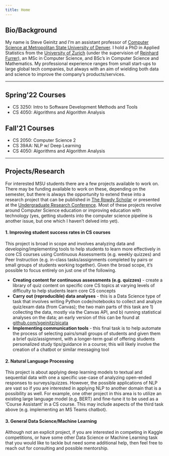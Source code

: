 ```yaml
---
title: Home
---
```


## Bio/Background
My name is Steve Geinitz and I’m an assistant professor of [Computer Science at Metropolitan State University of Denver](https://www.msudenver.edu/computer-sciences/). I hold a PhD in Applied Statistics from the [University of Zurich](https://www.uzh.ch/en.html) (under the supervision of [Reinhard Furrer](https://user.math.uzh.ch/furrer/)), an MSc in Computer Science, and BSc’s in Computer Science and Mathematics. My professional experience ranges from small start-ups to large global tech companies, but always with an aim of wielding both data and science to improve the company’s products/services. 

___

## Spring'22 Courses
- CS 3250: Intro to Software Development Methods and Tools
- CS 4050: Algorithms and Algorithm Analysis

## Fall'21 Courses
- CS 2050: Computer Science 2
- CS 39AA: NLP w/ Deep Learning
- CS 4050: Algorithms and Algorithm Analysis

___

## Projects/Research
For interested MSU students there are a few projects available to work on. There may be funding available to work on these, depending on the semester, but there is always the opportunity to extend these into a research project that can be published in [The Rowdy Scholar](https://www.msudenver.edu/rowdy-scholar/) or presented at the [Undergraduate Research Conference](https://www.msudenver.edu/undergraduate-research-creative-scholarship-program/undergraduate-research-conference/). Most of these projects revolve around Computer Science education or improving education with technology (yes, getting students into the computer science pipeline is another issue, but one which I haven’t delved into yet).


#### 1. Improving student success rates in CS courses
This project is broad in scope and involves analyzing data and developing/implementing tools to help students to learn more effectively in core CS courses using Continuous Assessments (e.g. weekly quizzes) and Peer Instruction (e.g. in-class tasks/assignments completed by pairs or small groups of students working together). Given the broad scope, it’s possible to focus entirely on just one of the following.

- **Creating content for continuous assessments (e.g. quizzes)** - create a library of quiz content on specific core CS topics at varying levels of difficulty to help students learn core CS concepts
- **Carry out (reproducible) data analyses** - this is a Data Science type of task that involves writing Python code/notebooks to collect and analyze quiz/exam data (from Canvas); the two main parts of this task are 1) collecting the data, mostly via the Canvas API, and b) running statistical analyses on the data; an early version of this can be found at [github.com/sgeinitz/picata](https://github.com/sgeinitz/picata)
- **Implementing communication tools** - this final task is to help automate the process of selecting pairs/small groups of students and given them a brief quiz/assignment, with a longer-term goal of offering students personalized study tips/guidance in a course; this will likely involve the creation of a chatbot or similar messaging tool


#### 2. Natural Language Processing
This project is about applying deep learning models to textual and sequential data with one a specific use-case of analyzing open-ended responses to surveys/quizzes. However, the possible applications of NLP are vast so if you are interested in applying NLP to another domain that is a possibility as well. For example, one other project in this area is to utilize an existing large language model (e.g. BERT) and fine-tune it to be used as a ‘Course Assistant’ in a CS course. This may include aspects of the third task above (e.g. implementing an MS Teams chatbot).


#### 3. General Data Science/Machine Learning
Although not an explicit project, if you are interested in competing in Kaggle competitions, or have some other Data Science or Machine Learning task that you would like to tackle but need some additional help, then feel free to reach out for consulting and possible mentorship. 
